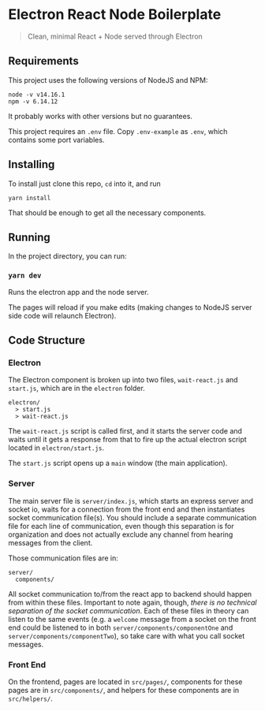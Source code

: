 # Electron React Node Boilerplate

> Clean, minimal React + Node served through Electron

## Requirements

This project uses the following versions of NodeJS and NPM:

```
node -v v14.16.1
npm -v 6.14.12
```

It probably works with other versions but no guarantees.

This project requires an `.env` file. Copy `.env-example` as `.env`, which contains some port variables.

## Installing

To install just clone this repo, `cd` into it, and run

```
yarn install
```

That should be enough to get all the necessary components.

## Running

In the project directory, you can run:

### `yarn dev`

Runs the electron app and the node server.

The pages will reload if you make edits (making changes to NodeJS server side code will relaunch Electron).

## Code Structure

### Electron

The Electron component is broken up into two files, `wait-react.js` and `start.js`, which are in the `electron` folder.

```
electron/
  > start.js
  > wait-react.js
```

The `wait-react.js` script is called first, and it starts the server code and waits until it gets a response from that to fire up the actual electron script located in `electron/start.js`.

The `start.js` script opens up a `main` window (the main application).

### Server

The main server file is `server/index.js`, which starts an express server and socket io, waits for a connection from the front end and then instantiates socket communication file(s). You should include a separate communication file for each line of communication, even though this separation is for organization and does not actually exclude any channel from hearing messages from the client.

Those communication files are in:

```
server/
  components/
```

All socket communication to/from the react app to backend should happen from within these files. Important to note again, though, *there is no technical separation of the socket communication*. Each of these files in theory can listen to the same events (e.g. a `welcome` message from a socket on the front end could be listened to in both `server/components/componentOne` and `server/components/componentTwo`), so take care with what you call socket messages.

### Front End

On the frontend, pages are located in `src/pages/`, components for these pages are in `src/components/`, and helpers for these components are in `src/helpers/`.
